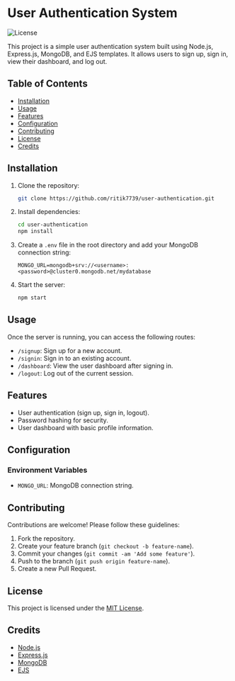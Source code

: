 # User Authentication System

![License](https://img.shields.io/badge/license-MIT-blue.svg)

This project is a simple user authentication system built using Node.js, Express.js, MongoDB, and EJS templates. It allows users to sign up, sign in, view their dashboard, and log out.

## Table of Contents

- [Installation](#installation)
- [Usage](#usage)
- [Features](#features)
- [Configuration](#configuration)
- [Contributing](#contributing)
- [License](#license)
- [Credits](#credits)

## Installation

1. Clone the repository:

   ```bash
   git clone https://github.com/ritik7739/user-authentication.git
   ```

2. Install dependencies:

   ```bash
   cd user-authentication
   npm install
   ```

3. Create a `.env` file in the root directory and add your MongoDB connection string:

   ```env
   MONGO_URL=mongodb+srv://<username>:<password>@cluster0.mongodb.net/mydatabase
   ```

4. Start the server:

   ```bash
   npm start
   ```

## Usage

Once the server is running, you can access the following routes:

- `/signup`: Sign up for a new account.
- `/signin`: Sign in to an existing account.
- `/dashboard`: View the user dashboard after signing in.
- `/logout`: Log out of the current session.

## Features

- User authentication (sign up, sign in, logout).
- Password hashing for security.
- User dashboard with basic profile information.

## Configuration

### Environment Variables

- `MONGO_URL`: MongoDB connection string.

## Contributing

Contributions are welcome! Please follow these guidelines:

1. Fork the repository.
2. Create your feature branch (`git checkout -b feature-name`).
3. Commit your changes (`git commit -am 'Add some feature'`).
4. Push to the branch (`git push origin feature-name`).
5. Create a new Pull Request.

## License

This project is licensed under the [MIT License](LICENSE).

## Credits

- [Node.js](https://nodejs.org/)
- [Express.js](https://expressjs.com/)
- [MongoDB](https://www.mongodb.com/)
- [EJS](https://ejs.co/)
